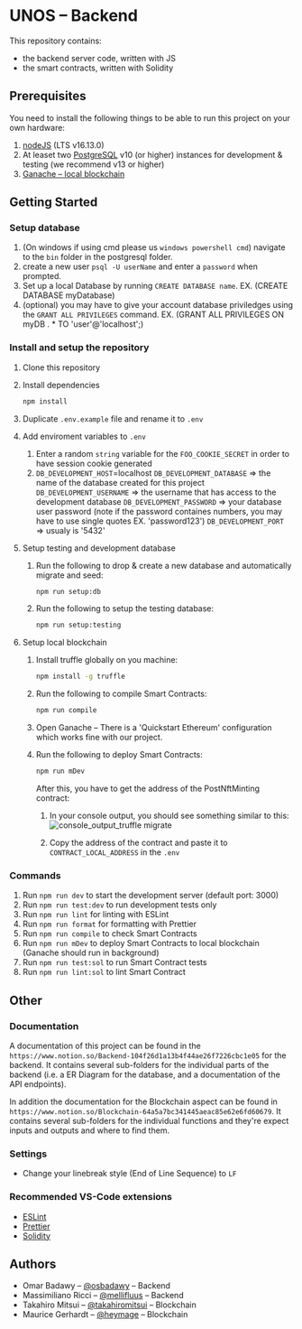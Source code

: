 # UNOS – Backend

This repository contains:

- the backend server code, written with JS
- the smart contracts, written with Solidity

## Prerequisites

You need to install the following things to be able to run this project on your own hardware:

1. [nodeJS](https://nodejs.org/en/download/) (LTS v16.13.0)
2. At leaset two [PostgreSQL](https://www.postgresql.org/download/) v10 (or higher) instances for development & testing (we recommend v13 or higher)
3. [Ganache – local blockchain](https://trufflesuite.com/ganache/index.html)

## Getting Started

### Setup database

1. (On windows if using cmd please us `windows powershell cmd`) navigate to the `bin` folder in the postgresql folder.
2. create a new user `psql -U userName` and enter a `password` when prompted.
3. Set up a local Database by running `CREATE DATABASE name`.
   EX. (CREATE DATABASE myDatabase)
4. (optional) you may have to give your account database priviledges using the `GRANT ALL PRIVILEGES` command.
   EX. (GRANT ALL PRIVILEGES ON myDB . \* TO 'user'@'localhost';)

### Install and setup the repository

1. Clone this repository
2. Install dependencies

   ```zsh
   npm install
   ```

3. Duplicate `.env.example` file and rename it to `.env`
4. Add enviroment variables to `.env`
   1. Enter a random `string` variable for the `FOO_COOKIE_SECRET` in order to have session cookie generated
   2. `DB_DEVELOPMENT_HOST`=localhost
      `DB_DEVELOPMENT_DATABASE` => the name of the database created for this project
      `DB_DEVELOPMENT_USERNAME` => the username that has access to the development database
      `DB_DEVELOPMENT_PASSWORD` => your database user password (note if the password containes numbers, you may have to use single quotes EX. 'password123')
      `DB_DEVELOPMENT_PORT` => usualy is '5432'
5. Setup testing and development database

   1. Run the following to drop & create a new database and automatically migrate and seed:

      ```zsh
      npm run setup:db
      ```

   2. Run the following to setup the testing database:

      ```zsh
      npm run setup:testing
      ```

6. Setup local blockchain

   1. Install truffle globally on you machine:

      ```zsh
      npm install -g truffle
      ```

   2. Run the following to compile Smart Contracts:

      ```zsh
      npm run compile
      ```

   3. Open Ganache – There is a 'Quickstart Ethereum' configuration which works fine with our project.

   4. Run the following to deploy Smart Contracts:

      ```zsh
      npm run mDev
      ```

      After this, you have to get the address of the PostNftMinting contract:

      1. In your console output, you should see something similar to this:
         ![console_output_truffle migrate](https://user-images.githubusercontent.com/28442090/163338955-e4df8b55-7e6e-4d9b-a25e-5acd012612fa.png)

      2. Copy the address of the contract and paste it to `CONTRACT_LOCAL_ADDRESS` in the `.env`

### Commands

1. Run `npm run dev` to start the development server (default port: 3000)
2. Run `npm run test:dev` to run development tests only
3. Run `npm run lint` for linting with ESLint
4. Run `npm run format` for formatting with Prettier
5. Run `npm run compile` to check Smart Contracts
6. Run `npm run mDev` to deploy Smart Contracts to local blockchain (Ganache should run in background)
7. Run `npm run test:sol` to run Smart Contract tests
8. Run `npm run lint:sol` to lint Smart Contract

## Other

### Documentation

A documentation of this project can be found in the `https://www.notion.so/Backend-104f26d1a13b4f44ae26f7226cbc1e05` for the backend. It contains several sub-folders for the individual parts of the backend (i.e. a ER Diagram for the database, and a documentation of the API endpoints).

In addition the documentation for the Blockchain aspect can be found in `https://www.notion.so/Blockchain-64a5a7bc341445aeac85e62e6fd60679`. It contains several sub-folders for the individual functions and they're expect inputs and outputs and where to find them.

### Settings

- Change your linebreak style (End of Line Sequence) to `LF`

### Recommended VS-Code extensions

- [ESLint](https://marketplace.visualstudio.com/items?itemName=dbaeumer.vscode-eslint)
- [Prettier](https://marketplace.visualstudio.com/items?itemName=esbenp.prettier-vscode)
- [Solidity](https://marketplace.visualstudio.com/items?itemName=JuanBlanco.solidity)

## Authors

- Omar Badawy – [@osbadawy](https://github.com/osbadawy) – Backend
- Massimiliano Ricci – [@mellifluus](https://github.com/mellifluus) – Backend
- Takahiro Mitsui – [@takahiromitsui](https://github.com/takahiromitsui) – Blockchain
- Maurice Gerhardt – [@heymage](https://github.com/heymage) – Blockchain
